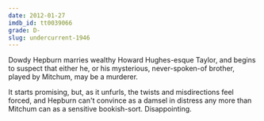 ```yaml
---
date: 2012-01-27
imdb_id: tt0039066
grade: D-
slug: undercurrent-1946
---
```


Dowdy Hepburn marries wealthy Howard Hughes-esque Taylor, and begins to suspect that either he, or his mysterious, never-spoken-of brother, played by Mitchum, may be a murderer.

It starts promising, but, as it unfurls, the twists and misdirections feel forced, and Hepburn can't convince as a damsel in distress any more than Mitchum can as a sensitive bookish-sort. Disappointing.
